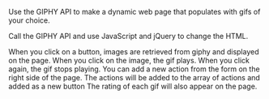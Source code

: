 Use the GIPHY API to make a dynamic web page that populates with gifs of your choice. 

Call the GIPHY API and use JavaScript and jQuery to change the HTML.

When you click on a button, images are retrieved from giphy and displayed on the page.
When you click on the image, the gif plays. When you click again, the gif stops playing.
You can add a new action from the form on the right side of the page. The actions will be added to the array of actions and added as a new button
The rating of each gif will also appear on the page.
